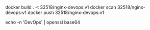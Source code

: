 docker build . -t 32518/nginx-devops:v1
docker scan 32518/nginx-devops:v1
docker push 32518/nginx-devops:v1

echo -n 'DevOps' | openssl base64